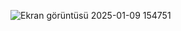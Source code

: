 ![Ekran görüntüsü 2025-01-09 154751](https://github.com/user-attachments/assets/687f4161-fedb-45d3-b0cb-c80b8338c843)
